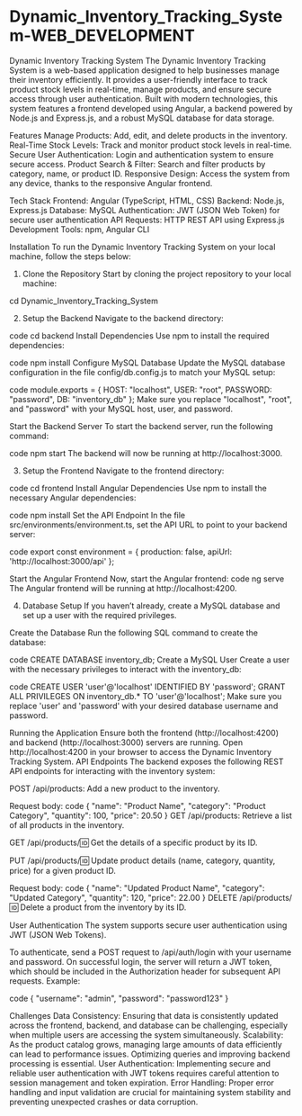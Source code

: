 # Dynamic_Inventory_Tracking_System-WEB_DEVELOPMENT

Dynamic Inventory Tracking System
The Dynamic Inventory Tracking System is a web-based application designed to help businesses manage their inventory efficiently. It provides a user-friendly interface to track product stock levels in real-time, manage products, and ensure secure access through user authentication. Built with modern technologies, this system features a frontend developed using Angular, a backend powered by Node.js and Express.js, and a robust MySQL database for data storage.

Features
Manage Products: Add, edit, and delete products in the inventory.
Real-Time Stock Levels: Track and monitor product stock levels in real-time.
Secure User Authentication: Login and authentication system to ensure secure access.
Product Search & Filter: Search and filter products by category, name, or product ID.
Responsive Design: Access the system from any device, thanks to the responsive Angular frontend.

Tech Stack
Frontend: Angular (TypeScript, HTML, CSS)
Backend: Node.js, Express.js
Database: MySQL
Authentication: JWT (JSON Web Token) for secure user authentication
API Requests: HTTP REST API using Express.js
Development Tools: npm, Angular CLI

Installation
To run the Dynamic Inventory Tracking System on your local machine, follow the steps below:

1. Clone the Repository
Start by cloning the project repository to your local machine:


cd Dynamic_Inventory_Tracking_System

2. Setup the Backend
Navigate to the backend directory:

code
cd backend
Install Dependencies
Use npm to install the required dependencies:

code
npm install
Configure MySQL Database
Update the MySQL database configuration in the file config/db.config.js to match your MySQL setup:

code
module.exports = {
    HOST: "localhost",
    USER: "root",
    PASSWORD: "password",
    DB: "inventory_db"
};
Make sure you replace "localhost", "root", and "password" with your MySQL host, user, and password.

Start the Backend Server
To start the backend server, run the following command:

code
npm start
The backend will now be running at http://localhost:3000.

3. Setup the Frontend
Navigate to the frontend directory:

code
cd frontend
Install Angular Dependencies
Use npm to install the necessary Angular dependencies:

code
npm install
Set the API Endpoint
In the file src/environments/environment.ts, set the API URL to point to your backend server:

code
export const environment = {
  production: false,
  apiUrl: 'http://localhost:3000/api'
};

Start the Angular Frontend
Now, start the Angular frontend:
code
ng serve
The Angular frontend will be running at http://localhost:4200.

4. Database Setup
If you haven’t already, create a MySQL database and set up a user with the required privileges.

Create the Database
Run the following SQL command to create the database:

code
CREATE DATABASE inventory_db;
Create a MySQL User
Create a user with the necessary privileges to interact with the inventory_db:

code
CREATE USER 'user'@'localhost' IDENTIFIED BY 'password';
GRANT ALL PRIVILEGES ON inventory_db.* TO 'user'@'localhost';
Make sure you replace 'user' and 'password' with your desired database username and password.

Running the Application
Ensure both the frontend (http://localhost:4200) and backend (http://localhost:3000) servers are running.
Open http://localhost:4200 in your browser to access the Dynamic Inventory Tracking System.
API Endpoints
The backend exposes the following REST API endpoints for interacting with the inventory system:

POST /api/products: Add a new product to the inventory.

Request body:
code
{
  "name": "Product Name",
  "category": "Product Category",
  "quantity": 100,
  "price": 20.50
}
GET /api/products: Retrieve a list of all products in the inventory.

GET /api/products/:id: Get the details of a specific product by its ID.

PUT /api/products/:id: Update product details (name, category, quantity, price) for a given product ID.

Request body:
code
{
  "name": "Updated Product Name",
  "category": "Updated Category",
  "quantity": 120,
  "price": 22.00
}
DELETE /api/products/:id: Delete a product from the inventory by its ID.

User Authentication
The system supports secure user authentication using JWT (JSON Web Tokens).

To authenticate, send a POST request to /api/auth/login with your username and password.
On successful login, the server will return a JWT token, which should be included in the Authorization header for subsequent API requests.
Example:

code
{
  "username": "admin",
  "password": "password123"
}

Challenges
Data Consistency: Ensuring that data is consistently updated across the frontend, backend, and database can be challenging, especially when multiple users are accessing the system simultaneously.
Scalability: As the product catalog grows, managing large amounts of data efficiently can lead to performance issues. Optimizing queries and improving backend processing is essential.
User Authentication: Implementing secure and reliable user authentication with JWT tokens requires careful attention to session management and token expiration.
Error Handling: Proper error handling and input validation are crucial for maintaining system stability and preventing unexpected crashes or data corruption.